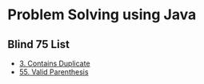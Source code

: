 # Problem Solving using Java
## Blind 75 List

* [3. Contains Duplicate](/Blind-75-Questions/Java/3.Contains-Duplicate/)
* [55. Valid Parenthesis](/Blind-75-Questions/Java/55.Valid-Parentheses/)

